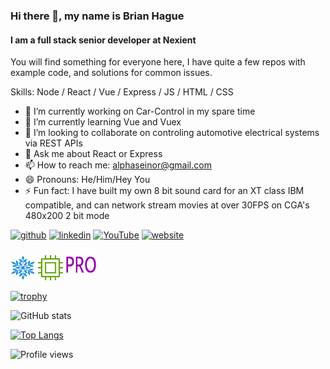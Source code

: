### Hi there 👋, my name is Brian Hague
#### I am a full stack senior developer at Nexient
You will find something for everyone here, I have quite a few repos with example code, and solutions for common issues. 

Skills: Node / React / Vue / Express / JS / HTML / CSS

- 🔭 I’m currently working on Car-Control in my spare time
- 🌱 I’m currently learning Vue and Vuex
- 👯 I’m looking to collaborate on controling automotive electrical systems via REST APIs
- 💬 Ask me about React or Express 
- 📫 How to reach me: alphaseinor@gmail.com 
- 😄 Pronouns: He/Him/Hey You 
- ⚡ Fun fact: I have built my own 8 bit sound card for an XT class IBM compatible, and can network stream movies at over 30FPS on CGA's 480x200 2 bit mode


[<img src='https://cdn.jsdelivr.net/npm/simple-icons@3.0.1/icons/github.svg' alt='github' height='40'>](https://github.com/alphaseinor)  [<img src='https://cdn.jsdelivr.net/npm/simple-icons@3.0.1/icons/linkedin.svg' alt='linkedin' height='40'>](https://www.linkedin.com/in/brian-hague)  [<img src='https://cdn.jsdelivr.net/npm/simple-icons@3.0.1/icons/youtube.svg' alt='YouTube' height='40'>](https://www.youtube.com/channel/alphaseinor)  [<img src='https://cdn.jsdelivr.net/npm/simple-icons@3.0.1/icons/icloud.svg' alt='website' height='40'>](brianhague.dev)  

<a href='https://archiveprogram.github.com/'><img src='https://raw.githubusercontent.com/acervenky/animated-github-badges/master/assets/acbadge.gif' width='40' height='40'></a> <a href='https://docs.github.com/en/developers'><img src='https://raw.githubusercontent.com/acervenky/animated-github-badges/master/assets/devbadge.gif' width='40' height='40'></a> <a href='https://github.com/pricing'><img src='https://raw.githubusercontent.com/acervenky/animated-github-badges/master/assets/pro.gif' width='50' height='50'></a>

[![trophy](https://github-profile-trophy.vercel.app/?username=alphaseinor)](https://github.com/ryo-ma/github-profile-trophy)

![GitHub stats](https://github-readme-stats.vercel.app/api?username=alphaseinor&show_icons=true)  

[![Top Langs](https://github-readme-stats.vercel.app/api/top-langs/?username=alphaseinor)](https://github.com/anuraghazra/github-readme-stats)

![Profile views](https://gpvc.arturio.dev/alphaseinor)  
